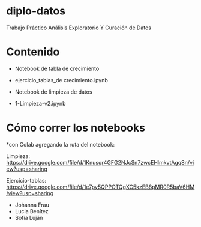 # diplo-datos

Trabajo Práctico Análisis Exploratorio Y Curación de Datos

# Contenido
- Notebook de tabla de crecimiento

* ejercicio_tablas_de crecimiento.ipynb

- Notebook de limpieza de datos

* 1-Limpieza-v2.ipynb

# Cómo correr los notebooks

*con Colab agregando la ruta del notebook:

Limpieza: https://drive.google.com/file/d/1Knusqr4GFG2NJcSn7zwcEHlmkvtAgqSn/view?usp=sharing

Ejercicio-tablas: https://drive.google.com/file/d/1e7py5QPPOTQgXC5kzEB8pMR0R5baV6HM/view?usp=sharing

- Johanna Frau
- Lucia Benítez
- Sofía Luján


 

